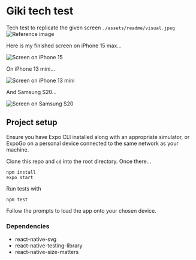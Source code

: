 # Giki tech test

Tech test to replicate the given screen `./assets/readme/visual.jpeg`
![Reference image](./assets/readme/visual.jpeg)

Here is my finished screen on iPhone 15 max...

![Screen on iPhone 15](./assets/readme/iphone15.png)

On iPhone 13 mini...

![Screen on iPhone 13 mini](./assets/readme/iphone13mini.png)

And Samsung S20...

![Screen on Samsung S20](./assets/readme/samsungS20.jpeg)

## Project setup

Ensure you have Expo CLI installed along with an appropriate simulator, or ExpoGo on a personal device connected to the same network as your machine.

Clone this repo and `cd` into the root directory. Once there...

```
npm install
expo start
```

Run tests with

```
npm test
```

Follow the prompts to load the app onto your chosen device.

### Dependencies

- react-native-svg
- react-native-testing-library
- react-native-size-matters
